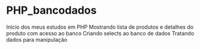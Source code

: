 # PHP_bancodados
Início dos meus estudos em PHP
Mostrando lista de produtos e detalhes do produto com acesso ao banco
Criando selects ao banco de dados 
Tratando dados para manipulação
